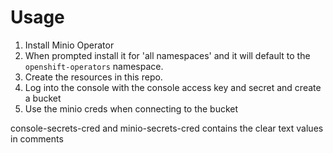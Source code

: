 # Usage
1. Install Minio Operator
1. When prompted install it for 'all namespaces' and it will default to the `openshift-operators` namespace.
1. Create the resources in this repo.
1. Log into the console with the console access key and secret and create a bucket
1. Use the minio creds when connecting to the bucket

console-secrets-cred and minio-secrets-cred contains the clear text values in comments
